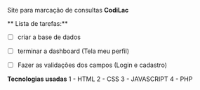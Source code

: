 Site para marcação de consultas **CodiLac**

** Lista de tarefas:**

- [ ] criar a base de dados
- [ ] terminar a dashboard (Tela meu perfil)
- [ ] Fazer as validações dos campos (Login e cadastro)


**Tecnologias usadas**
1 - HTML
2 - CSS 
3 - JAVASCRIPT
4 - PHP


